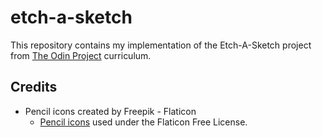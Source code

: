 # etch-a-sketch
This repository contains my implementation of the Etch-A-Sketch project from [The Odin Project](https://www.theodinproject.com/) curriculum. 

## Credits

- Pencil icons created by Freepik - Flaticon
  - [Pencil icons](https://www.flaticon.com/free-icons/pencil) used under the Flaticon Free License.
